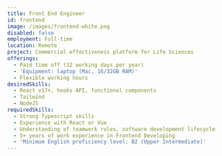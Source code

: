 ```yaml
---
title: Front End Engineer
id: frontend
image: /images/frontend-white.png
disabled: false
employment: Full-time
location: Remote
project: Commercial effectiveness platform for Life Sciences
offerings:
  - Paid time off (12 working days per year)
  - 'Equipment: laptop (Mac, 16/32GB RAM)'
  - Flexible working hours
desiredSkills:
  - React v17+, hooks API, functional components
  - Tailwind
  - NodeJS
requiredSkills:
  - Strong Typescript skills
  - Experience with React or Vue
  - Understanding of teamwork rules, software development lifecycle
  - 5+ years of work experience in Frontend Developing
  - 'Minimum English proficiency level: B2 (Upper Intermediate)'
---
```

